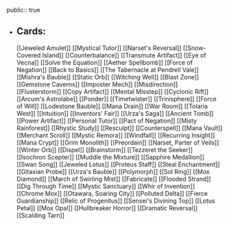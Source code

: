public:: true
- ## Cards:
	[[Jeweled Amulet]]
	[[Mystical Tutor]]
	[[Narset's Reversal]]
	[[Snow-Covered Island]]
	[[Counterbalance]]
	[[Transmute Artifact]]
	[[Eye of Vecna]]
	[[Solve the Equation]]
	[[Aether Spellbomb]]
	[[Force of Negation]]
	[[Back to Basics]]
	[[The Tabernacle at Pendrell Vale]]
	[[Mishra's Bauble]]
	[[Static Orb]]
	[[Witching Well]]
	[[Blast Zone]]
	[[Gemstone Caverns]]
	[[Imposter Mech]]
	[[Misdirection]]
	[[Flusterstorm]]
	[[Copy Artifact]]
	[[Mental Misstep]]
	[[Cyclonic Rift]]
	[[Arcum's Astrolabe]]
	[[Ponder]]
	[[Timetwister]]
	[[Trinisphere]]
	[[Force of Will]]
	[[Lodestone Bauble]]
	[[Mana Drain]]
	[[War Room]]
	[[Tolaria West]]
	[[Intuition]]
	[[Inventors' Fair]]
	[[Urza's Saga]]
	[[Ancient Tomb]]
	[[Power Artifact]]
	[[Personal Tutor]]
	[[Pact of Negation]]
	[[Misty Rainforest]]
	[[Rhystic Study]]
	[[Resculpt]]
	[[Counterspell]]
	[[Mana Vault]]
	[[Merchant Scroll]]
	[[Mystic Remora]]
	[[Windfall]]
	[[Recurring Insight]]
	[[Mana Crypt]]
	[[Grim Monolith]]
	[[Preordain]]
	[[Narset, Parter of Veils]]
	[[Winter Orb]]
	[[Dispel]]
	[[Brainstorm]]
	[[Tezzeret the Seeker]]
	[[Isochron Scepter]]
	[[Muddle the Mixture]]
	[[Sapphire Medallion]]
	[[Swan Song]]
	[[Jeweled Lotus]]
	[[Proteus Staff]]
	[[Steal Enchantment]]
	[[Gitaxian Probe]]
	[[Urza's Bauble]]
	[[Polymorph]]
	[[Sol Ring]]
	[[Mox Diamond]]
	[[March of Swirling Mist]]
	[[Fabricate]]
	[[Flooded Strand]]
	[[Dig Through Time]]
	[[Mystic Sanctuary]]
	[[Whir of Invention]]
	[[Chrome Mox]]
	[[Otawara, Soaring City]]
	[[Polluted Delta]]
	[[Fierce Guardianship]]
	[[Relic of Progenitus]]
	[[Sensei's Divining Top]]
	[[Lotus Petal]]
	[[Mox Opal]]
	[[Hullbreaker Horror]]
	[[Dramatic Reversal]]
	[[Scalding Tarn]]
